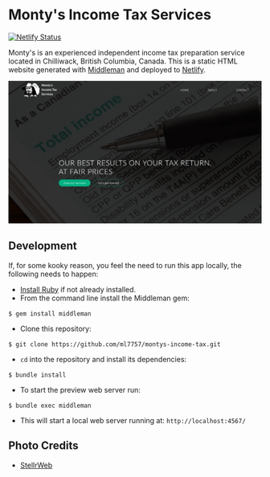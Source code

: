 # Monty's Income Tax Services

[![Netlify Status][netlify-badge]][netlify-project]

Monty's is an experienced independent income tax preparation service located in Chilliwack, British Columbia, Canada.
This is a static HTML website generated with [Middleman][middleman-website] and deployed to [Netlify][netlify-website].

![Monty's Homepage](/source/images/homepage.png)

## Development

If, for some kooky reason, you feel the need to run this app locally, the following needs to happen:

- [Install Ruby][ruby-install] if not already installed. 
- From the command line install the Middleman gem:
```
$ gem install middleman
```
- Clone this repository:
```
$ git clone https://github.com/ml7757/montys-income-tax.git
```
- `cd` into the repository and install its dependencies:
```
$ bundle install
```
- To start the preview web server run:
```
$ bundle exec middleman
```
- This will start a local web server running at: `http://localhost:4567/`

## Photo Credits

- [StellrWeb][unsplash-credit]

[montys-website]: https://www.montysincometax.com
[netlify-badge]: https://api.netlify.com/api/v1/badges/47f8e335-cf3e-46c3-b9fe-8f972704fc50/deploy-status
[netlify-project]: https://app.netlify.com/sites/quizzical-goldwasser-7d53ab/deploys
[netlify-website]: https://www.netlify.com/
[middleman-website]: https://middlemanapp.com/
[ruby-install]: https://www.ruby-lang.org/en/documentation/installation/
[unsplash-credit]: https://unsplash.com/photos/djb1whucfBY
